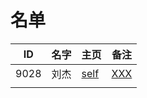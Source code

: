 
# 名单

|  ID    |  名字    |  主页    | 备注     |
| ---- | ---- | ---- | ---- |
|  9028  | 刘杰  |  [self](9028.md)      |  [XXX](Self_intro.md)    |
|      |      |      |      |

